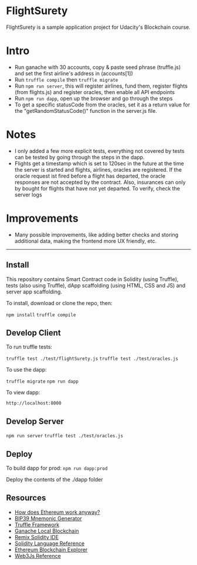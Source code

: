 # FlightSurety

FlightSurety is a sample application project for Udacity's Blockchain course.

# Intro
- Run ganache with 30 accounts, copy & paste seed phrase (truffle.js) and set the first airline's address in  (accounts[1])
- Run `truffle compile` then `truffle migrate`
- Run `npm run server`, this will register airlines, fund them, register flights (from flights.js) and register oracles, then enable all API endpoints
- Run `npm run dapp`, open up the browser and go through the steps
- To get a specific statusCode from the oracles, set it as a return value for the "getRandomStatusCode()" function in the server.js file.

# Notes
- I only added a few more explicit tests, everything not covered by tests can be tested by going through the steps in the dapp.
- Flights get a timestamp which is set to 120sec in the future at the time the server is started and flights, airlines, oracles are registered. If the oracle request ist fired before a flight has departed, the oracle responses are not accepted by the contract. Also, insurances can only by bought for flights that have not yet departed. To verify, check the server logs 

# Improvements
- Many possible improvements, like adding better checks and storing additional data, making the frontend more UX friendly, etc.
----

## Install

This repository contains Smart Contract code in Solidity (using Truffle), tests (also using Truffle), dApp scaffolding (using HTML, CSS and JS) and server app scaffolding.

To install, download or clone the repo, then:

`npm install`
`truffle compile`

## Develop Client

To run truffle tests:

`truffle test ./test/flightSurety.js`
`truffle test ./test/oracles.js`

To use the dapp:

`truffle migrate`
`npm run dapp`

To view dapp:

`http://localhost:8000`

## Develop Server

`npm run server`
`truffle test ./test/oracles.js`

## Deploy

To build dapp for prod:
`npm run dapp:prod`

Deploy the contents of the ./dapp folder


## Resources

* [How does Ethereum work anyway?](https://medium.com/@preethikasireddy/how-does-ethereum-work-anyway-22d1df506369)
* [BIP39 Mnemonic Generator](https://iancoleman.io/bip39/)
* [Truffle Framework](http://truffleframework.com/)
* [Ganache Local Blockchain](http://truffleframework.com/ganache/)
* [Remix Solidity IDE](https://remix.ethereum.org/)
* [Solidity Language Reference](http://solidity.readthedocs.io/en/v0.4.24/)
* [Ethereum Blockchain Explorer](https://etherscan.io/)
* [Web3Js Reference](https://github.com/ethereum/wiki/wiki/JavaScript-API)
